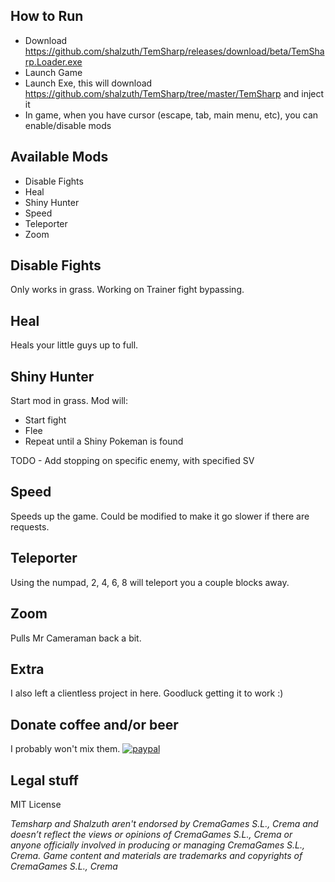 ## How to Run
- Download https://github.com/shalzuth/TemSharp/releases/download/beta/TemSharp.Loader.exe
- Launch Game
- Launch Exe, this will download https://github.com/shalzuth/TemSharp/tree/master/TemSharp and inject it
- In game, when you have cursor (escape, tab, main menu, etc), you can enable/disable mods

## Available Mods
- Disable Fights
- Heal
- Shiny Hunter
- Speed
- Teleporter
- Zoom

## Disable Fights
Only works in grass. Working on Trainer fight bypassing.

## Heal
Heals your little guys up to full.

## Shiny Hunter
Start mod in grass.
Mod will:
* Start fight
* Flee
* Repeat until a Shiny Pokeman is found

TODO - Add stopping on specific enemy, with specified SV

## Speed
Speeds up the game. Could be modified to make it go slower if there are requests.

## Teleporter
Using the numpad, 2, 4, 6, 8 will teleport you a couple blocks away.

## Zoom
Pulls Mr Cameraman back a bit.

## Extra
I also left a clientless project in here. Goodluck getting it to work :)

## Donate coffee and/or beer
I probably won't mix them.
[![paypal](https://www.paypalobjects.com/en_US/i/btn/btn_donate_LG.gif)](https://www.paypal.com/cgi-bin/webscr?cmd=_s-xclick&hosted_button_id=RZCNSSMSHTCE6)

## Legal stuff

MIT License

*Temsharp and Shalzuth aren't endorsed by CremaGames S.L., Crema and doesn’t reflect the views or opinions of CremaGames S.L., Crema or anyone officially involved in producing or managing CremaGames S.L., Crema. Game content and materials are trademarks and copyrights of CremaGames S.L., Crema*

